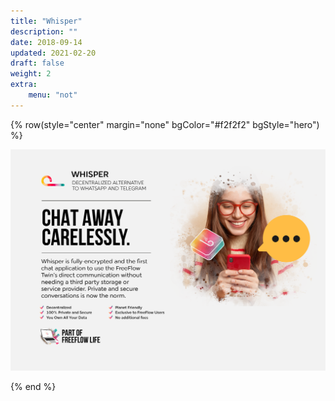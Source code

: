 ```yaml
---
title: "Whisper"
description: ""
date: 2018-09-14
updated: 2021-02-20
draft: false
weight: 2
extra:
    menu: "not"
---
```



{% row(style="center" margin="none" bgColor="#f2f2f2" bgStyle="hero") %}

![Whisper](WHISPER.png#fill)

{% end %}